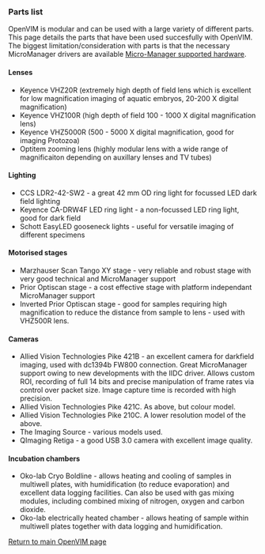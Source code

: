 ### Parts list

OpenVIM is modular and can be used with a large variety of different parts. This page details the parts that have been used succesfully with OpenVIM. The biggest limitation/consideration with parts is that the necessary MicroManager drivers are available [Micro-Manager supported hardware](https://micro-manager.org/wiki/Device_Support).


#### Lenses
* Keyence VHZ20R (extremely high depth of field lens which is excellent for low magnification imaging of aquatic embryos, 20-200 X digital magnification)
* Keyence VHZ100R (high depth of field 100 - 1000 X digital magnification lens)
* Keyence VHZ5000R (500 - 5000 X digital magnification, good for imaging Protozoa)
* Optitem zooming lens (highly modular lens with a wide range of magnificaiton depending on auxillary lenses and TV tubes)

#### Lighting
* CCS LDR2-42-SW2 - a great 42 mm OD ring light for focussed LED dark field lighting
* Keyence CA-DRW4F LED ring light - a non-focussed LED ring light, good for dark field
* Schott EasyLED gooseneck lights - useful for versatile imaging of different specimens

#### Motorised stages
* Marzhauser Scan Tango XY stage - very reliable and robust stage with very good technical and MicroManager support
* Prior Optiscan stage - a cost effective stage with platform independant MicroManager support
* Inverted Prior Optiscan stage - good for samples requiring high magnification to reduce the distance from sample to lens - used with VHZ500R lens.

#### Cameras
* Allied Vision Technologies Pike 421B - an excellent camera for darkfield imaging, used with dc1394b FW800 connection. Great MicroManager support owing to new developments with the IIDC driver. Allows custom ROI, recording of full 14 bits and precise manipulation of frame rates via control over packet size. Image capture time is recorded with high precision.
* Allied Vision Technologies Pike 421C. As above, but colour model.
* Allied Vision Technologies Pike 210C. A lower resolution model of the above.
* The Imaging Source - various models used.
* QImaging Retiga - a good USB 3.0 camera with excellent image quality.

#### Incubation chambers
* Oko-lab Cryo Boldline - allows heating and cooling of samples in multiwell plates, with humidification (to reduce evaporation) and excellent data logging facilities. Can also be used with gas mixing modules, including combined mixing of nitrogen, oxygen and carbon dioxide.
* Oko-lab electrically heated chamber - allows heating of sample within multiwell plates together with data logging and humidification.

[Return to main OpenVIM page](README.md)
